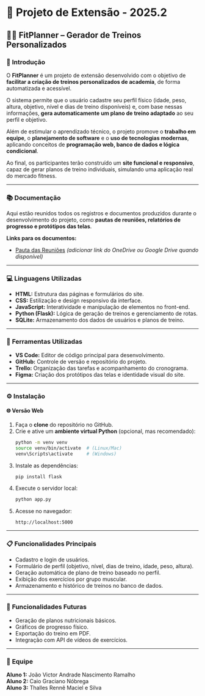 # 🧠 Projeto de Extensão - 2025.2

## 🏋️‍♂️ **FitPlanner – Gerador de Treinos Personalizados**

### 📝 **Introdução**
O **FitPlanner** é um projeto de extensão desenvolvido com o objetivo de **facilitar a criação de treinos personalizados de academia**, de forma automatizada e acessível.

O sistema permite que o usuário cadastre seu perfil físico (idade, peso, altura, objetivo, nível e dias de treino disponíveis) e, com base nessas informações, **gera automaticamente um plano de treino adaptado** ao seu perfil e objetivo.

Além de estimular o aprendizado técnico, o projeto promove o **trabalho em equipe**, o **planejamento de software** e o **uso de tecnologias modernas**, aplicando conceitos de **programação web, banco de dados e lógica condicional**.

Ao final, os participantes terão construído um **site funcional e responsivo**, capaz de gerar planos de treino individuais, simulando uma aplicação real do mercado fitness.

---

### 📚 **Documentação**
Aqui estão reunidos todos os registros e documentos produzidos durante o desenvolvimento do projeto, como **pautas de reuniões, relatórios de progresso e protótipos das telas**.

**Links para os documentos:**
- [Pauta das Reuniões](#) *(adicionar link do OneDrive ou Google Drive quando disponível)*

---

### 💻 **Linguagens Utilizadas**
- **HTML:** Estrutura das páginas e formulários do site.
- **CSS:** Estilização e design responsivo da interface.
- **JavaScript:** Interatividade e manipulação de elementos no front-end.
- **Python (Flask):** Lógica de geração de treinos e gerenciamento de rotas.
- **SQLite:** Armazenamento dos dados de usuários e planos de treino.

---

### 🧰 **Ferramentas Utilizadas**
- **VS Code:** Editor de código principal para desenvolvimento.
- **GitHub:** Controle de versão e repositório do projeto.
- **Trello:** Organização das tarefas e acompanhamento do cronograma.
- **Figma:** Criação dos protótipos das telas e identidade visual do site.

---

### ⚙️ **Instalação**

#### 🌐 **Versão Web**
1. Faça o **clone** do repositório no GitHub.
2. Crie e ative um **ambiente virtual Python** (opcional, mas recomendado):
   ```bash
   python -m venv venv
   source venv/bin/activate  # (Linux/Mac)
   venv\Scripts\activate     # (Windows)
   ```
3. Instale as dependências:
   ```bash
   pip install flask
   ```
4. Execute o servidor local:
   ```bash
   python app.py
   ```
5. Acesse no navegador:
   ```
   http://localhost:5000
   ```

---

### 📋 **Funcionalidades Principais**
- Cadastro e login de usuários.
- Formulário de perfil (objetivo, nível, dias de treino, idade, peso, altura).
- Geração automática de plano de treino baseado no perfil.
- Exibição dos exercícios por grupo muscular.
- Armazenamento e histórico de treinos no banco de dados.

---

### 🚀 **Funcionalidades Futuras**
- Geração de planos nutricionais básicos.
- Gráficos de progresso físico.
- Exportação do treino em PDF.
- Integração com API de vídeos de exercícios.

---

### 👥 **Equipe**
**Aluno 1:** João Victor Andrade Nascimento Ramalho  
**Aluno 2:** Caio Graciano Nóbrega  
**Aluno 3:** Thalles Rennê Maciel e Silva
